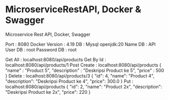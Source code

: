# MicroserviceRestAPI, Docker & Swagger
Microservice Rest API, Docker, Swagger

Port : 8080
Docker Version : 4.19
DB : Mysql
openjdk:20
Name DB : API
User DB : root
Password DB : root

Get All :
localhost:8080/api/products
Get By Id :
localhost:8080/api/products/1
Post Create :
localhost:8080/api/products
{
    "name" : "Product 5",
    "description" : "Deskripsi Product ke 5",
    "price" : 500
}
Delete : 
localhost:8080/api/products/3
{
    "id": 4,
    "name": "Product 4",
    "description": "Deskripsi Product ke 4",
    "price": 300.0
}
Put :
localhost:8080/api/products
{
        "id": 2,
        "name": "Product 2x",
        "description": "Deskripsi Product ke 2x",
        "price": 220
    }
